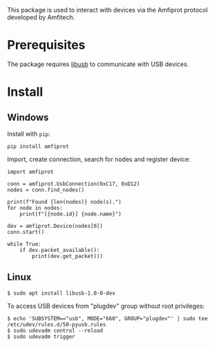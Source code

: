 This package is used to interact with devices via the Amfiprot protocol developed by Amfitech.

# Prerequisites

The package requires [libusb](https://libusb.info/) to communicate with USB devices.

# Install

## Windows

Install with `pip`:

```shell
pip install amfiprot
```

Import, create connection, search for nodes and register device:

```
import amfiprot

conn = amfiprot.UsbConnection(0xC17, 0xD12)
nodes = conn.find_nodes()

print(f"Found {len(nodes)} node(s).")
for node in nodes:
	print(f"[{node.id}] {node.name}")
	
dev = amfiprot.Device(nodes[0])
conn.start()

while True:
	if dev.packet_available():
		print(dev.get_packet())
```



## Linux
```
$ sudo apt install libusb-1.0-0-dev
```

To access USB devices from "plugdev" group without root privileges:
```
$ echo 'SUBSYSTEM=="usb", MODE="660", GROUP="plugdev"' | sudo tee /etc/udev/rules.d/50-pyusb.rules
$ sudo udevadm control --reload
$ sudo udevadm trigger
```